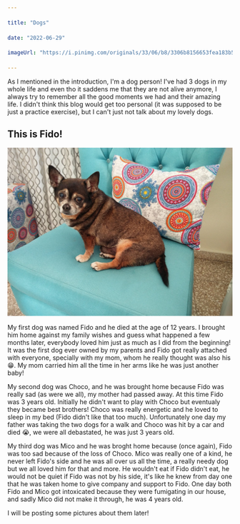 ```yaml
---

title: "Dogs"

date: "2022-06-29"

imageUrl: "https://i.pinimg.com/originals/33/06/b8/3306b8156653fea183b5406151c74ded.jpg"

---
```


As I mentioned in the introduction, I'm a dog person! I've had 3 dogs in my whole life and even tho it saddens me that they are not alive anymore, I always try to remember all the good moments we had and their amazing life. I didn't think this blog would get too personal (it was supposed to be just a practice exercise), but I can't just not talk about my lovely dogs. 

## This is Fido!

![alt text](https://github.com/lenindelarosa/gatsby-blog/blob/main/src/images/fido.jpg?raw=true "fido")

My first dog was named Fido and he died at the age of 12 years. I brought him home against my family wishes and guess what happened a few months later, everybody loved him just as much as I did from the beginning! It was the first dog ever owned by my parents and Fido got really attached with everyone, specially with my mom, whom he really thought was also his 😁. My mom carried him all the time in her arms like he was just another baby! 

My second dog was Choco, and he was brought home because Fido was really sad (as were we all), my mother had passed away. At this time Fido was 3 years old. Initially he didn't want to play with Choco but eventualy they became best brothers! Choco was really energetic and he loved to sleep in my bed (Fido didn't like that too much). Unfortunately one day my father was taking the two dogs for a walk and Choco was hit by a car and died 😭, we were all debastated, he was just 3 years old.  

My third dog was Mico and he was broght home because (once again), Fido was too sad because of the loss of Choco. Mico was really one of a kind, he never left Fido's side and he was all over us all the time, a really needy dog but we all loved him for that and more. He wouldn't eat if Fido didn't eat, he would not be quiet if Fido was not by his side, it's like he knew from day one that he was taken home to give company and support to Fido. One day both Fido and Mico got intoxicated because they were fumigating in our house, and sadly Mico did not make it through, he was 4 years old. 

I will be posting some pictures about them later!

   <!-- ![alt text](https://github.com/lenindelarosa/gatsby-blog/blob/main/src/images/fido.jpeg "My sweet fido!") -->

